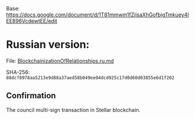 Base: https://docs.google.com/document/d/1T81mmwm1fZjisaXhGofbigTmkuey4IEE896VcdewtEE/edit

Russian version:
================

File: [BlockchainizationOfRelationships.ru.md](BlockchainizationOfRelationships.ru.md)

SHA-256: `88dcf8978aa5213e9d88a37aed58b049ee04dcd925c17d0d60d03855e6d1f202`

Confirmation
------------

The council multi-sign transaction in Stellar blockchain.
